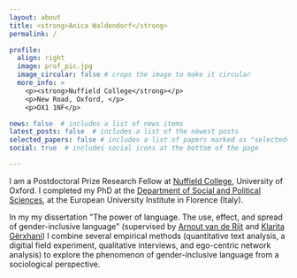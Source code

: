 ```yaml
---
layout: about
title: <strong>Anica Waldendorf</strong>
permalink: /

profile:
  align: right
  image: prof_pic.jpg
  image_circular: false # crops the image to make it circular
  more_info: >
    <p><strong>Nuffield College</strong></p>
    <p>New Road, Oxford, </p>
    <p>OX1 1NF</p>

news: false  # includes a list of news items
latest_posts: false  # includes a list of the newest posts
selected_papers: false # includes a list of papers marked as "selected={true}"
social: true  # includes social icons at the bottom of the page

---
```

I am a Postdoctoral Prize Research Fellow at <a href="https://www.nuffield.ox.ac.uk">Nuffield College</a>, University of Oxford. I completed my PhD at the <a href="https://www.eui.eu/en/academic-units/political-and-social-sciences">Department of Social and Political Sciences</a>, at the European University Institute in Florence (Italy).

In my my dissertation "The power of language. The use, effect, and spread of gender-inclusive language" (supervised by <a href="https://www.eui.eu/people?id=arnout-van-de-rijt">Arnout van de Rijt</a> and <a href="https://research.vu.nl/en/persons/klarita-gërxhani">Klarita Gërxhani</a>) I combine several empirical methods (quantitative text analysis, a digitial field experiment, qualitative interviews, and ego-centric network analysis) to explore the phenomenon of gender-inclusive language from a sociological perspective.
